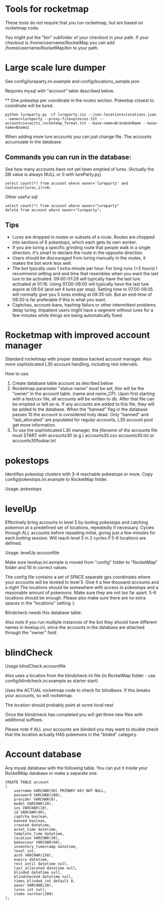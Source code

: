 Tools for rocketmap
===================

These tools do not require that you run rocketmap, but are based on rocketmap code.

You might put the "bin" subfolder of your checkout in your path. If your checkout is /home/username/RocketMap you can add /home/username/RocketMap/bin to your path.

Large scale lure dumper
===========
See config/lureparty.ini.example and config/locations_sample.json

Requires mysql with "account" table described below.

** One pokestop per coordinate in the routes section. Pokestop closest to coordinate will be lured.

```
python lureparty.py -cf lureparty.ini --json-locations=locations.json --owner=lureparty --proxy-file=proxies.txt --accountcsv=accts_rocketmap_format.txt --base-name=BrandednName --base-name=Bname2 
```

When adding more lure accounts you can just change file. The accounts accumulate in the database.

Commands you can run in the database:
-------
See how many accounts have not yet been emptied of lures. (Actually the DB value is always NULL or 0 with lureParty.py)
```
select count(*) from account where owner='lureparty' and Coalesce(lures,1)<>0;
```

Other useful sql:
```
select count(*) from account where owner="lureparty"
delete from account where owner="lureparty";
```

Tips
-----
* Lures are dropped in routes or subsets of a route. Routes are chopped into sections of 6 pokestops, which each gets its
  own worker.
* If you are luring a specific grinding route that people walk in a single direction, it's smart to declare the route 
  in the opposite direction.
* Users should be discouraged from luring manually in the routes, it makes the bot work less well.
* The bot typcally uses 1 extra minute per hour. For long runs (>3 hours) I recommend setting and end time that resembles
  when you want the last lure to be activated. 09:00-01:29 will typically have the last lure activated at 01:16.
  Using 07.00-09.00 will typically have the last lure expire at 09:04 (and set 4 lures per stop). Setting time to 
  07.00-09.05 will normally give you 5 lures ending at 09:35-ish. But an end-time of 09:30 is far preferable if
  this is what you want.
* Captchas, account-bans, hashing failurs or other intermittent problems delay luring. Impatient users might have 
  a segment without lures for a few minutes while things are being automatically fixed.



Rocketmap with improved account manager
==========
Standard rocketmap with proper databse backed account manager. 
Also more sophisticated L30 account handling, including rest intervals.

How to use:

1. Create database table account as decribed below
2. Rocketmap parameter "status-name" *must* be set, this will be the "owner" in the account table. (name and name_CP).
   Upon first starting with a text/csv file, all accounts will be written to db. After that file can be emptied
   or left as-is. If any accounts are added to this file, they will be added to the database.
   When the "banned" flag in the database passes 10 the account is considered truly dead.
   Only "banned" and "last_allocated" are populated for regular accounts, L30 account pool get more information.
3. To use the sophisticated L30 manager, the *filename* of the accounts file must START with accounts30 (e.g.) accounts30.csv
   accounts30.txt or accounts30foobar.txt



pokestops
===========

Identifies pokestop clusters with 3-4 reachable pokestops or more. Copy config/pokestops.ini.example to RocketMap folder.

Usage: pokestops


levelUp
=========

Effectively bring accounts to level 5 by looting pokestops and catching pokemon at a predefined set of locations,
repeatedly if necessary. Cycles through ALL accounts before repeating initial, giving just a few minutes for each 
botting session. Will reach level 5 in 2 cycles if 5-6 locations are defined.

Usage: levelUp accountfile

Make sure levelup.ini.exmple is moved from "config" folder to "RocketMap" folder and fill in correct values.

The config file contains a set of SPACE separate gps coordinates where your accounts will be leveled to level 5. Give it a few thousand accounts and a night
The locations should be somewhere with access to pokestops and a reasonable amount of pokemons. Make sure they are not too
far apart. 5-6 locations should be enough. Please also make sure there are no extra spaces in the "locations" setting :)

Blindcheck needs this database table:


Also note if you run multiple instances of the bot they should have different names in levelup.ini, since the accounts in
the database are attached through the "owner" field


blindCheck
============

Usage blindCheck accountfile

Also uses a location from the blindcheck.ini file (in RocketMap folder - use config/blindcheck.ini.example as starter start)

Uses the ACTUAL rocketmap code to check for blindbess. If this breaks your accounts, so will rocketmap.

The location should probably point at some local nest 

Once the blindcheck has completed you will get three new files with additional suffixes.


Please note if ALL your accounts are blinded you may want to double check that the location actually HAS pokemons in the 
"blided" category.


Account database
============

Any mysql database with the following table. You can put it inside your RocketMap database or make a separate one. 

```
CREATE TABLE account
(
    username VARCHAR(50) PRIMARY KEY NOT NULL,
    password VARCHAR(100),
    provider VARCHAR(6),
    model VARCHAR(20),
    ios VARCHAR(10),
    id VARCHAR(40),
    captcha boolean,
    banned boolean,
    created datetime,
    asset_time datetime,
    template_time datetime,
    location VARCHAR(30),
    behaviour VARCHAR(60),
    inventory_timestamp datetime,
    level int,
    auth VARCHAR(150),
    expiry datetime,
    rest_until datetime null,
    last_allocated datetime null,
    blinded datetime null,
    blindchecked datetime null,
    times_blinded int default 0,
    owner VARCHAR(20),
    lures int null,
    items varchar(200)
);
```
